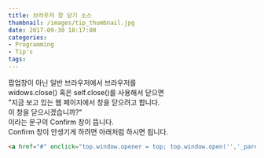 ```yaml
---
title: 브라우저 창 닫기 소스
thumbnail: /images/tip_thumbnail.jpg
date: 2017-09-30 18:17:00
categories:
- Programming
- Tip's
tags:
---
```

팝업창이 아닌 일반 브라우저에서 브라우저를  
widows.close() 혹은 self.close()를 사용해서 닫으면  
"지금 보고 있는 웹 페이지에서 창을 닫으려고 합니다.  
이 창을 닫으시겠습니까?"  
이라는 문구의 Confirm 창이 뜹니다.  
Confirm 창이 안생기게 하려면 아래처럼 하시면 됩니다.  
```html
<a href="#" onclick="top.window.opener = top; top.window.open('','_parent', ''); top.window.close();">창닫기(경고창 없음)</a>
```
